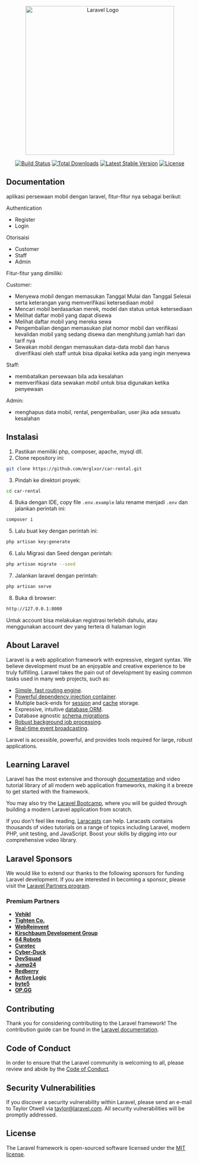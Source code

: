<p align="center"><a href="https://laravel.com" target="_blank"><img src="https://raw.githubusercontent.com/laravel/art/master/logo-lockup/5%20SVG/2%20CMYK/1%20Full%20Color/laravel-logolockup-cmyk-red.svg" width="400" alt="Laravel Logo"></a></p>

<p align="center">
<a href="https://github.com/laravel/framework/actions"><img src="https://github.com/laravel/framework/workflows/tests/badge.svg" alt="Build Status"></a>
<a href="https://packagist.org/packages/laravel/framework"><img src="https://img.shields.io/packagist/dt/laravel/framework" alt="Total Downloads"></a>
<a href="https://packagist.org/packages/laravel/framework"><img src="https://img.shields.io/packagist/v/laravel/framework" alt="Latest Stable Version"></a>
<a href="https://packagist.org/packages/laravel/framework"><img src="https://img.shields.io/packagist/l/laravel/framework" alt="License"></a>
</p>

## Documentation

aplikasi persewaan mobil dengan laravel, fitur-fitur nya sebagai berikut:

Authentication

-   Register
-   Login

Otorisaisi

-   Customer
-   Staff
-   Admin

Fitur-fitur yang dimiliki:

Customer:

-   Menyewa mobil dengan memasukan Tanggal Mulai dan Tanggal Selesai serta keterangan yang memverifikasi ketersediaan mobil
-   Mencari mobil berdasarkan merek, model dan status untuk ketersediaan
-   Melihat daftar mobil yang dapat disewa
-   Melihat daftar mobil yang mereka sewa
-   Pengembalian dengan memasukan plat nomor mobil dan verifikasi kevalidan mobil yang sedang disewa dan menghitung jumlah hari dan tarif nya
-   Sewakan mobil dengan memasukan data-data mobil dan harus diverifikasi oleh staff untuk bisa dipakai ketika ada yang ingin menyewa

Staff:

-   membatalkan persewaan bila ada kesalahan
-   memverifikasi data sewakan mobil untuk bisa digunakan ketika penyewaan

Admin:

-   menghapus data mobil, rental, pengembalian, user jika ada sesuatu kesalahan

## Instalasi

1. Pastikan memiliki php, composer, apache, mysql dll.
2. Clone repository ini:

```bash
git clone https://github.com/mrglxor/car-rental.git
```

3. Pindah ke direktori proyek:

```bash
cd car-rental
```

4. Buka dengan IDE, copy file `.env.example` lalu rename menjadi `.env` dan jalankan perintah ini:

```bash
composer i
```

5. Lalu buat key dengan perintah ini:

```bash
php artisan key:generate
```

6. Lalu Migrasi dan Seed dengan perintah:

```bash
php artisan migrate --seed
```

7. Jalankan laravel dengan perintah:

```bash
php artisan serve
```

8. Buka di browser:

```bash
http://127.0.0.1:8000
```

Untuk account bisa melakukan registrasi terlebih dahulu, atau menggunakan account dev yang tertera di halaman login

## About Laravel

Laravel is a web application framework with expressive, elegant syntax. We believe development must be an enjoyable and creative experience to be truly fulfilling. Laravel takes the pain out of development by easing common tasks used in many web projects, such as:

-   [Simple, fast routing engine](https://laravel.com/docs/routing).
-   [Powerful dependency injection container](https://laravel.com/docs/container).
-   Multiple back-ends for [session](https://laravel.com/docs/session) and [cache](https://laravel.com/docs/cache) storage.
-   Expressive, intuitive [database ORM](https://laravel.com/docs/eloquent).
-   Database agnostic [schema migrations](https://laravel.com/docs/migrations).
-   [Robust background job processing](https://laravel.com/docs/queues).
-   [Real-time event broadcasting](https://laravel.com/docs/broadcasting).

Laravel is accessible, powerful, and provides tools required for large, robust applications.

## Learning Laravel

Laravel has the most extensive and thorough [documentation](https://laravel.com/docs) and video tutorial library of all modern web application frameworks, making it a breeze to get started with the framework.

You may also try the [Laravel Bootcamp](https://bootcamp.laravel.com), where you will be guided through building a modern Laravel application from scratch.

If you don't feel like reading, [Laracasts](https://laracasts.com) can help. Laracasts contains thousands of video tutorials on a range of topics including Laravel, modern PHP, unit testing, and JavaScript. Boost your skills by digging into our comprehensive video library.

## Laravel Sponsors

We would like to extend our thanks to the following sponsors for funding Laravel development. If you are interested in becoming a sponsor, please visit the [Laravel Partners program](https://partners.laravel.com).

### Premium Partners

-   **[Vehikl](https://vehikl.com/)**
-   **[Tighten Co.](https://tighten.co)**
-   **[WebReinvent](https://webreinvent.com/)**
-   **[Kirschbaum Development Group](https://kirschbaumdevelopment.com)**
-   **[64 Robots](https://64robots.com)**
-   **[Curotec](https://www.curotec.com/services/technologies/laravel/)**
-   **[Cyber-Duck](https://cyber-duck.co.uk)**
-   **[DevSquad](https://devsquad.com/hire-laravel-developers)**
-   **[Jump24](https://jump24.co.uk)**
-   **[Redberry](https://redberry.international/laravel/)**
-   **[Active Logic](https://activelogic.com)**
-   **[byte5](https://byte5.de)**
-   **[OP.GG](https://op.gg)**

## Contributing

Thank you for considering contributing to the Laravel framework! The contribution guide can be found in the [Laravel documentation](https://laravel.com/docs/contributions).

## Code of Conduct

In order to ensure that the Laravel community is welcoming to all, please review and abide by the [Code of Conduct](https://laravel.com/docs/contributions#code-of-conduct).

## Security Vulnerabilities

If you discover a security vulnerability within Laravel, please send an e-mail to Taylor Otwell via [taylor@laravel.com](mailto:taylor@laravel.com). All security vulnerabilities will be promptly addressed.

## License

The Laravel framework is open-sourced software licensed under the [MIT license](https://opensource.org/licenses/MIT).
